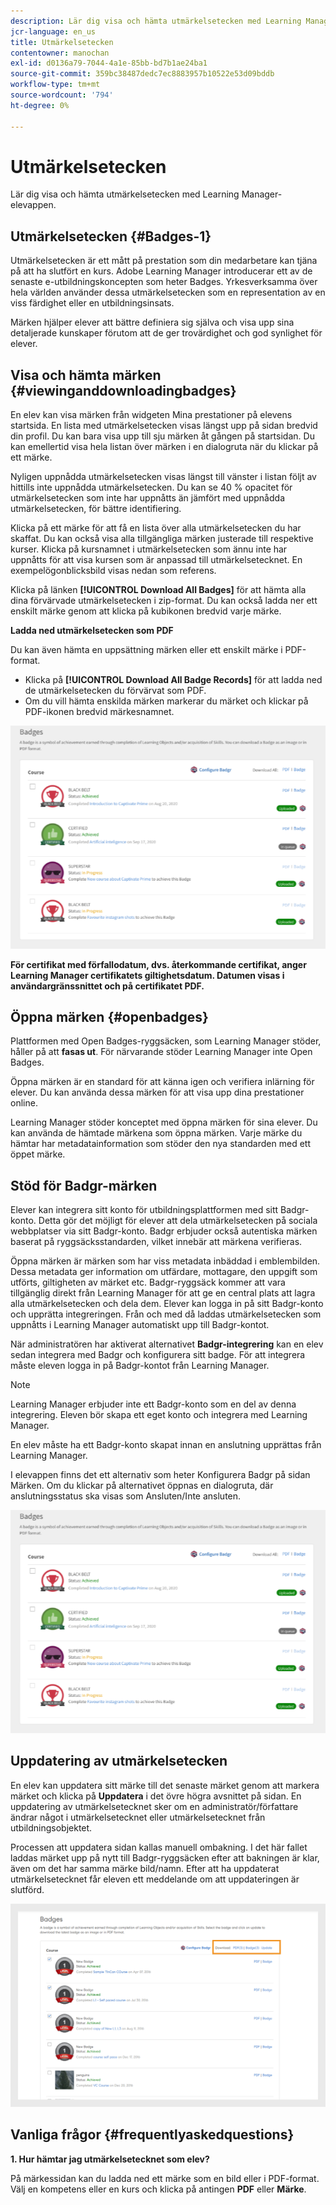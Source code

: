 ```yaml
---
description: Lär dig visa och hämta utmärkelsetecken med Learning Manager-elevappen.
jcr-language: en_us
title: Utmärkelsetecken
contentowner: manochan
exl-id: d0136a79-7044-4a1e-85bb-bd7b1ae24ba1
source-git-commit: 359bc38487dedc7ec8883957b10522e53d09bddb
workflow-type: tm+mt
source-wordcount: '794'
ht-degree: 0%

---
```


# Utmärkelsetecken

Lär dig visa och hämta utmärkelsetecken med Learning Manager-elevappen.

## Utmärkelsetecken {#Badges-1}

Utmärkelsetecken är ett mått på prestation som din medarbetare kan tjäna på att ha slutfört en kurs. Adobe Learning Manager introducerar ett av de senaste e-utbildningskoncepten som heter Badges. Yrkesverksamma över hela världen använder dessa utmärkelsetecken som en representation av en viss färdighet eller en utbildningsinsats.

Märken hjälper elever att bättre definiera sig själva och visa upp sina detaljerade kunskaper förutom att de ger trovärdighet och god synlighet för elever.

## Visa och hämta märken {#viewinganddownloadingbadges}

En elev kan visa märken från widgeten Mina prestationer på elevens startsida. En lista med utmärkelsetecken visas längst upp på sidan bredvid din profil. Du kan bara visa upp till sju märken åt gången på startsidan. Du kan emellertid visa hela listan över märken i en dialogruta när du klickar på ett märke.

Nyligen uppnådda utmärkelsetecken visas längst till vänster i listan följt av hittills inte uppnådda utmärkelsetecken. Du kan se 40 % opacitet för utmärkelsetecken som inte har uppnåtts än jämfört med uppnådda utmärkelsetecken, för bättre identifiering.

Klicka på ett märke för att få en lista över alla utmärkelsetecken du har skaffat. Du kan också visa alla tillgängliga märken justerade till respektive kurser. Klicka på kursnamnet i utmärkelsetecken som ännu inte har uppnåtts för att visa kursen som är anpassad till utmärkelsetecknet. En exempelögonblicksbild visas nedan som referens.

Klicka på länken **[!UICONTROL Download All Badges]** för att hämta alla dina förvärvade utmärkelsetecken i zip-format. Du kan också ladda ner ett enskilt märke genom att klicka på kubikonen bredvid varje märke.

**Ladda ned utmärkelsetecken som PDF**

Du kan även hämta en uppsättning märken eller ett enskilt märke i PDF-format.

* Klicka på **[!UICONTROL Download All Badge Records]** för att ladda ned de utmärkelsetecken du förvärvat som PDF.
* Om du vill hämta enskilda märken markerar du märket och klickar på PDF-ikonen bredvid märkesnamnet.

![](assets/badges.png)

**För certifikat med förfallodatum, dvs. återkommande certifikat, anger Learning Manager certifikatets giltighetsdatum. Datumen visas i användargränssnittet och på certifikatet PDF.**

## Öppna märken {#openbadges}

Plattformen med Open Badges-ryggsäcken, som Learning Manager stöder, håller på att **fasas ut**. För närvarande stöder Learning Manager inte Open Badges.

Öppna märken är en standard för att känna igen och verifiera inlärning för elever. Du kan använda dessa märken för att visa upp dina prestationer online.

Learning Manager stöder konceptet med öppna märken för sina elever. Du kan använda de hämtade märkena som öppna märken. Varje märke du hämtar har metadatainformation som stöder den nya standarden med ett öppet märke.

## Stöd för Badgr-märken

Elever kan integrera sitt konto för utbildningsplattformen med sitt Badgr-konto. Detta gör det möjligt för elever att dela utmärkelsetecken på sociala webbplatser via sitt Badgr-konto. Badgr erbjuder också autentiska märken baserat på ryggsäcksstandarden, vilket innebär att märkena verifieras.

Öppna märken är märken som har viss metadata inbäddad i emblembilden. Dessa metadata ger information om utfärdare, mottagare, den uppgift som utförts, giltigheten av märket etc. Badgr-ryggsäck kommer att vara tillgänglig direkt från Learning Manager för att ge en central plats att lagra alla utmärkelsetecken och dela dem. Elever kan logga in på sitt Badgr-konto och upprätta integreringen. Från och med då laddas utmärkelsetecken som uppnåtts i Learning Manager automatiskt upp till Badgr-kontot.

När administratören har aktiverat alternativet **Badgr-integrering** kan en elev sedan integrera med Badgr och konfigurera sitt badge. För att integrera måste eleven logga in på Badgr-kontot från Learning Manager.

>[!NOTE]
>
>Learning Manager erbjuder inte ett Badgr-konto som en del av denna integrering. Eleven bör skapa ett eget konto och integrera med Learning Manager.

En elev måste ha ett Badgr-konto skapat innan en anslutning upprättas från Learning Manager.

I elevappen finns det ett alternativ som heter Konfigurera Badgr på sidan Märken. Om du klickar på alternativet öppnas en dialogruta, där anslutningsstatus ska visas som Ansluten/Inte ansluten.

![](assets/badges.png)

## Uppdatering av utmärkelsetecken

En elev kan uppdatera sitt märke till det senaste märket genom att markera märket och klicka på **Uppdatera** i det övre högra avsnittet på sidan. En uppdatering av utmärkelsetecknet sker om en administratör/författare ändrar något i utmärkelsetecknet eller utmärkelsetecknet från utbildningsobjektet.

Processen att uppdatera sidan kallas manuell ombakning. I det här fallet laddas märket upp på nytt till Badgr-ryggsäcken efter att bakningen är klar, även om det har samma märke bild/namn. Efter att ha uppdaterat utmärkelsetecknet får eleven ett meddelande om att uppdateringen är slutförd.

![](assets/badge-update.png)

## Vanliga frågor {#frequentlyaskedquestions}

**1. Hur hämtar jag utmärkelsetecknet som elev?**

På märkessidan kan du ladda ned ett märke som en bild eller i PDF-format. Välj en kompetens eller en kurs och klicka på antingen **PDF** eller **Märke**.
